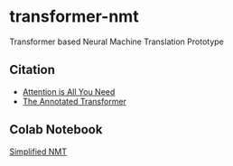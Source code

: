 # transformer-nmt
Transformer based Neural Machine Translation Prototype


Citation
--------

- [Attention is All You Need](https://arxiv.org/abs/1706.03762)
- [The Annotated Transformer](https://nlp.seas.harvard.edu/2018/04/03/attention.html)



Colab Notebook
---------------
[Simplified NMT](https://colab.research.google.com/drive/1GE7g7hnw8ENPbKgXDVQFbOs-jFFeCmhM?usp=sharing#scrollTo=K6a5aulZGZnu)

